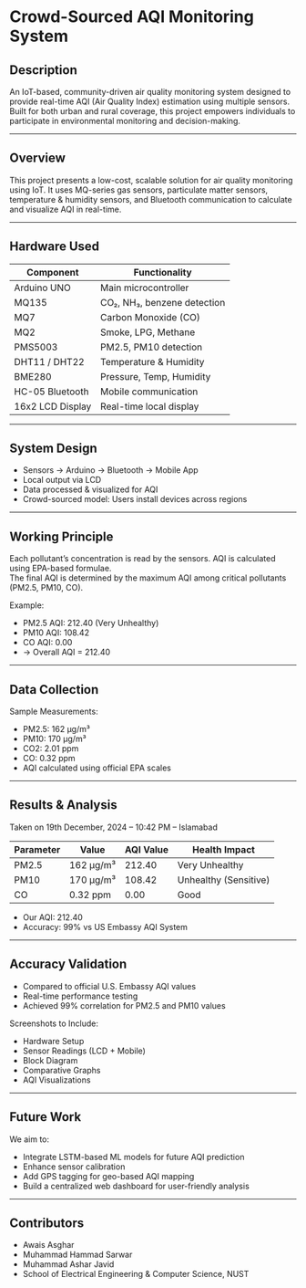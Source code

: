 # Crowd-Sourced AQI Monitoring System

## Description
An IoT-based, community-driven air quality monitoring system designed to provide real-time AQI (Air Quality Index) estimation using multiple sensors. Built for both urban and rural coverage, this project empowers individuals to participate in environmental monitoring and decision-making.

---

## Overview
This project presents a low-cost, scalable solution for air quality monitoring using IoT. It uses MQ-series gas sensors, particulate matter sensors, temperature & humidity sensors, and Bluetooth communication to calculate and visualize AQI in real-time.

---

## Hardware Used

| Component         | Functionality               |
|------------------|-----------------------------|
| Arduino UNO       | Main microcontroller        |
| MQ135             | CO₂, NH₃, benzene detection |
| MQ7               | Carbon Monoxide (CO)        |
| MQ2               | Smoke, LPG, Methane         |
| PMS5003           | PM2.5, PM10 detection       |
| DHT11 / DHT22     | Temperature & Humidity      |
| BME280            | Pressure, Temp, Humidity    |
| HC-05 Bluetooth   | Mobile communication        |
| 16x2 LCD Display  | Real-time local display     |

---

## System Design

- Sensors → Arduino → Bluetooth → Mobile App  
- Local output via LCD  
- Data processed & visualized for AQI  
- Crowd-sourced model: Users install devices across regions  

---

## Working Principle

Each pollutant’s concentration is read by the sensors. AQI is calculated using EPA-based formulae.  
The final AQI is determined by the maximum AQI among critical pollutants (PM2.5, PM10, CO).

Example:

- PM2.5 AQI: 212.40 (Very Unhealthy)  
- PM10 AQI: 108.42  
- CO AQI: 0.00  
- → Overall AQI = 212.40

---

## Data Collection

Sample Measurements:

- PM2.5: 162 µg/m³  
- PM10: 170 µg/m³  
- CO2: 2.01 ppm  
- CO: 0.32 ppm  
- AQI calculated using official EPA scales  

---

## Results & Analysis

Taken on 19th December, 2024 – 10:42 PM – Islamabad

| Parameter | Value      | AQI Value | Health Impact         |
|-----------|------------|-----------|------------------------|
| PM2.5     | 162 µg/m³  | 212.40    | Very Unhealthy         |
| PM10      | 170 µg/m³  | 108.42    | Unhealthy (Sensitive)  |
| CO        | 0.32 ppm   | 0.00      | Good                   |

- Our AQI: 212.40  
- Accuracy: 99% vs US Embassy AQI System  

---

## Accuracy Validation

- Compared to official U.S. Embassy AQI values  
- Real-time performance testing  
- Achieved 99% correlation for PM2.5 and PM10 values  

Screenshots to Include:

- Hardware Setup  
- Sensor Readings (LCD + Mobile)  
- Block Diagram  
- Comparative Graphs  
- AQI Visualizations  

---

## Future Work

We aim to:

- Integrate LSTM-based ML models for future AQI prediction  
- Enhance sensor calibration  
- Add GPS tagging for geo-based AQI mapping  
- Build a centralized web dashboard for user-friendly analysis  

---

## Contributors

- Awais Asghar  
- Muhammad Hammad Sarwar  
- Muhammad Ashar Javid  
- School of Electrical Engineering & Computer Science, NUST  
